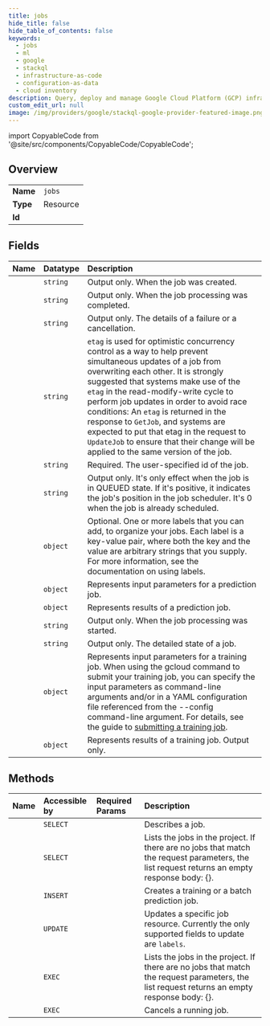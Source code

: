 ```yaml
---
title: jobs
hide_title: false
hide_table_of_contents: false
keywords:
  - jobs
  - ml
  - google    
  - stackql
  - infrastructure-as-code
  - configuration-as-data
  - cloud inventory
description: Query, deploy and manage Google Cloud Platform (GCP) infrastructure and resources using SQL
custom_edit_url: null
image: /img/providers/google/stackql-google-provider-featured-image.png
---
```


import CopyableCode from '@site/src/components/CopyableCode/CopyableCode';




## Overview
<table><tbody>
<tr><td><b>Name</b></td><td><code>jobs</code></td></tr>
<tr><td><b>Type</b></td><td>Resource</td></tr>
<tr><td><b>Id</b></td><td><CopyableCode code="google.ml.jobs" /></td></tr>
</tbody></table>

## Fields
| Name | Datatype | Description |
|:-----|:---------|:------------|
| <CopyableCode code="createTime" /> | `string` | Output only. When the job was created. |
| <CopyableCode code="endTime" /> | `string` | Output only. When the job processing was completed. |
| <CopyableCode code="errorMessage" /> | `string` | Output only. The details of a failure or a cancellation. |
| <CopyableCode code="etag" /> | `string` | `etag` is used for optimistic concurrency control as a way to help prevent simultaneous updates of a job from overwriting each other. It is strongly suggested that systems make use of the `etag` in the read-modify-write cycle to perform job updates in order to avoid race conditions: An `etag` is returned in the response to `GetJob`, and systems are expected to put that etag in the request to `UpdateJob` to ensure that their change will be applied to the same version of the job. |
| <CopyableCode code="jobId" /> | `string` | Required. The user-specified id of the job. |
| <CopyableCode code="jobPosition" /> | `string` | Output only. It's only effect when the job is in QUEUED state. If it's positive, it indicates the job's position in the job scheduler. It's 0 when the job is already scheduled. |
| <CopyableCode code="labels" /> | `object` | Optional. One or more labels that you can add, to organize your jobs. Each label is a key-value pair, where both the key and the value are arbitrary strings that you supply. For more information, see the documentation on using labels. |
| <CopyableCode code="predictionInput" /> | `object` | Represents input parameters for a prediction job. |
| <CopyableCode code="predictionOutput" /> | `object` | Represents results of a prediction job. |
| <CopyableCode code="startTime" /> | `string` | Output only. When the job processing was started. |
| <CopyableCode code="state" /> | `string` | Output only. The detailed state of a job. |
| <CopyableCode code="trainingInput" /> | `object` | Represents input parameters for a training job. When using the gcloud command to submit your training job, you can specify the input parameters as command-line arguments and/or in a YAML configuration file referenced from the --config command-line argument. For details, see the guide to [submitting a training job](/ai-platform/training/docs/training-jobs). |
| <CopyableCode code="trainingOutput" /> | `object` | Represents results of a training job. Output only. |
## Methods
| Name | Accessible by | Required Params | Description |
|:-----|:--------------|:----------------|:------------|
| <CopyableCode code="projects_jobs_get" /> | `SELECT` | <CopyableCode code="jobsId, projectsId" /> | Describes a job. |
| <CopyableCode code="projects_jobs_list" /> | `SELECT` | <CopyableCode code="projectsId" /> | Lists the jobs in the project. If there are no jobs that match the request parameters, the list request returns an empty response body: &#123;&#125;. |
| <CopyableCode code="projects_jobs_create" /> | `INSERT` | <CopyableCode code="projectsId" /> | Creates a training or a batch prediction job. |
| <CopyableCode code="projects_jobs_patch" /> | `UPDATE` | <CopyableCode code="jobsId, projectsId" /> | Updates a specific job resource. Currently the only supported fields to update are `labels`. |
| <CopyableCode code="_projects_jobs_list" /> | `EXEC` | <CopyableCode code="projectsId" /> | Lists the jobs in the project. If there are no jobs that match the request parameters, the list request returns an empty response body: &#123;&#125;. |
| <CopyableCode code="projects_jobs_cancel" /> | `EXEC` | <CopyableCode code="jobsId, projectsId" /> | Cancels a running job. |
